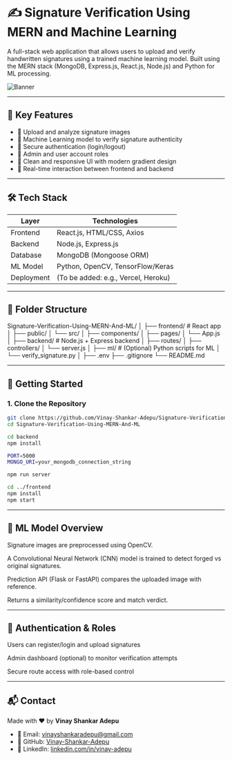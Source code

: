 # ✍️ Signature Verification Using MERN and Machine Learning

A full-stack web application that allows users to upload and verify handwritten signatures using a trained machine learning model. Built using the MERN stack (MongoDB, Express.js, React.js, Node.js) and Python for ML processing.

![Banner](https://raw.githubusercontent.com/Vinay-Shankar-Adepu/Signature-Verification-Using-MERN-And-ML/main/banner.png) <!-- Replace or remove if no banner -->

---

## 📌 Key Features

- 📁 Upload and analyze signature images
- 🤖 Machine Learning model to verify signature authenticity
- 🔐 Secure authentication (login/logout)
- 👤 Admin and user account roles
- 🎨 Clean and responsive UI with modern gradient design
- 🔄 Real-time interaction between frontend and backend

---

## 🛠️ Tech Stack

| Layer      | Technologies                       |
|------------|------------------------------------|
| Frontend   | React.js, HTML/CSS, Axios          |
| Backend    | Node.js, Express.js                |
| Database   | MongoDB (Mongoose ORM)             |
| ML Model   | Python, OpenCV, TensorFlow/Keras   |
| Deployment | (To be added: e.g., Vercel, Heroku) |

---

## 📂 Folder Structure
Signature-Verification-Using-MERN-And-ML/
│
├── frontend/ # React app
│ ├── public/
│ └── src/
│ ├── components/
│ ├── pages/
│ └── App.js
│
├── backend/ # Node.js + Express backend
│ ├── routes/
│ ├── controllers/
│ └── server.js
│
├── ml/ # (Optional) Python scripts for ML
│ └── verify_signature.py
│
├── .env
├── .gitignore
└── README.md

---

## 🚀 Getting Started

### 1. Clone the Repository

```bash
git clone https://github.com/Vinay-Shankar-Adepu/Signature-Verification-Using-MERN-And-ML.git
cd Signature-Verification-Using-MERN-And-ML

cd backend
npm install

PORT=5000
MONGO_URI=your_mongodb_connection_string

npm run server

cd ../frontend
npm install
npm start
```
---
## 🧠 ML Model Overview
Signature images are preprocessed using OpenCV.

A Convolutional Neural Network (CNN) model is trained to detect forged vs original signatures.

Prediction API (Flask or FastAPI) compares the uploaded image with reference.

Returns a similarity/confidence score and match verdict.

---

## 🔐 Authentication & Roles
Users can register/login and upload signatures

Admin dashboard (optional) to monitor verification attempts

Secure route access with role-based control

---

## 📬 Contact

Made with ❤️ by **Vinay Shankar Adepu**

- 📧 Email: [vinayshankaradepu@gmail.com](mailto:vinayshankaradepu@gmail.com)
- 🔗 GitHub: [Vinay-Shankar-Adepu](https://github.com/Vinay-Shankar-Adepu)
- 💼 LinkedIn: [linkedin.com/in/vinay-adepu](https://www.linkedin.com/in/vinay-adepu)


